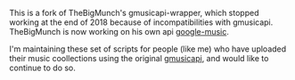 This is a fork of TheBigMunch's gmusicapi-wrapper, which stopped working at the end of 2018 because of incompatibilities with gmusicapi. TheBigMunch is now working on his own api [google-music](https://github.com/thebigmunch/google-music).

I'm maintaining these set of scripts for people (like me) who have uploaded their music coollections using the original [gmusicapi](https://github.com/simon-weber/gmusicapi), and would like to continue to do so.
